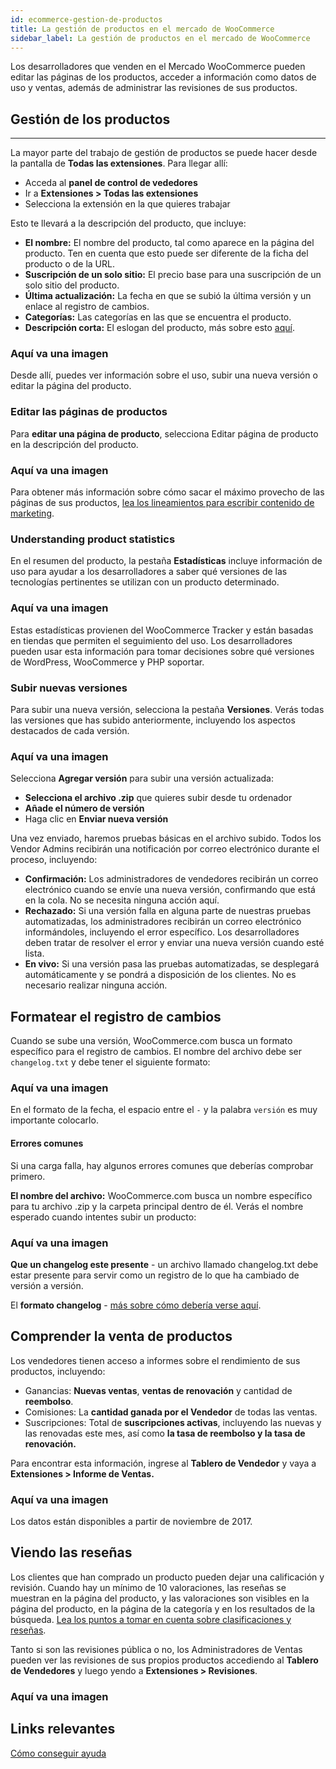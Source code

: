 ```yaml
---
id: ecommerce-gestion-de-productos
title: La gestión de productos en el mercado de WooCommerce
sidebar_label: La gestión de productos en el mercado de WooCommerce
---
```

Los desarrolladores que venden en el Mercado WooCommerce pueden editar las páginas de los productos, acceder a información como datos de uso y ventas, además de administrar las revisiones de sus productos.

## Gestión de los productos
***

La mayor parte del trabajo de gestión de productos se puede hacer desde la pantalla de **Todas las extensiones**. Para llegar allí:

- Acceda al **panel de control de vededores**
- Ir a **Extensiones > Todas las extensiones**
- Selecciona la extensión en la que quieres trabajar

Esto te llevará a la descripción del producto, que incluye:

- **El nombre:** El nombre del producto, tal como aparece en la página del producto. Ten en cuenta que esto puede ser diferente de la ficha del producto o de la URL.
- **Suscripción de un solo sitio:** El precio base para una suscripción de un solo sitio del producto.
- **Última actualización:** La fecha en que se subió la última versión y un enlace al registro de cambios.
- **Categorías:** Las categorías en las que se encuentra el producto.
- **Descripción corta:** El eslogan del producto, más sobre esto [aquí](https://docs.woocommerce.com/document/marketing-product-pages-writing/#product-card).

### Aquí va una imagen

Desde allí, puedes ver información sobre el uso, subir una nueva versión o editar la página del producto.

### Editar las páginas de productos

Para **editar una página de producto**, selecciona Editar página de producto en la descripción del producto.

### Aquí va una imagen

Para obtener más información sobre cómo sacar el máximo provecho de las páginas de sus productos, [lea los lineamientos para escribir contenido de marketing](https://docs.woocommerce.com/document/marketing-product-pages-writing/).

### Understanding product statistics

En el resumen del producto, la pestaña **Estadísticas** incluye información de uso para ayudar a los desarrolladores a saber qué versiones de las tecnologías pertinentes se utilizan con un producto determinado.

### Aquí va una imagen

Estas estadísticas provienen del WooCommerce Tracker y están basadas en tiendas que permiten el seguimiento del uso. Los desarrolladores pueden usar esta información para tomar decisiones sobre qué versiones de WordPress, WooCommerce y PHP soportar.

### Subir nuevas versiones

Para subir una nueva versión, selecciona la pestaña **Versiones**. Verás todas las versiones que has subido anteriormente, incluyendo los aspectos destacados de cada versión.

### Aquí va una imagen

Selecciona **Agregar versión** para subir una versión actualizada:

- **Selecciona el archivo .zip** que quieres subir desde tu ordenador
- **Añade el número de versión**
- Haga clic en **Enviar nueva versión**

Una vez enviado, haremos pruebas básicas en el archivo subido. Todos los Vendor Admins recibirán una notificación por correo electrónico durante el proceso, incluyendo:

- **Confirmación:** Los administradores de vendedores recibirán un correo electrónico cuando se envíe una nueva versión, confirmando que está en la cola. No se necesita ninguna acción aquí.
- **Rechazado:** Si una versión falla en alguna parte de nuestras pruebas automatizadas, los administradores recibirán un correo electrónico informándoles, incluyendo el error específico. Los desarrolladores deben tratar de resolver el error y enviar una nueva versión cuando esté lista.
- **En vivo:** Si una versión pasa las pruebas automatizadas, se desplegará automáticamente y se pondrá a disposición de los clientes. No es necesario realizar ninguna acción.

## Formatear el registro de cambios

Cuando se sube una versión, WooCommerce.com busca un formato específico para el registro de cambios. El nombre del archivo debe ser `changelog.txt` y debe tener el siguiente formato:

### Aquí va una imagen

En el formato de la fecha, el espacio entre el `-` y la palabra `versión` es muy importante colocarlo.

#### Errores comunes

Si una carga falla, hay algunos errores comunes que deberías comprobar primero.

**El nombre del archivo:** WooCommerce.com busca un nombre específico para tu archivo .zip y la carpeta principal dentro de él. Verás el nombre esperado cuando intentes subir un producto:

### Aquí va una imagen

**Que un changelog este presente** - un archivo llamado changelog.txt debe estar presente para servir como un registro de lo que ha cambiado de versión a versión.

El **formato changelog** - [más sobre cómo debería verse aquí]().

## Comprender la venta de productos

Los vendedores tienen acceso a informes sobre el rendimiento de sus productos, incluyendo:

- Ganancias: **Nuevas ventas**, **ventas de renovación** y cantidad de **reembolso**.
- Comisiones: La **cantidad ganada por el Vendedor** de todas las ventas.
- Suscripciones: Total de **suscripciones activas**, incluyendo las nuevas y las renovadas este mes, así como **la tasa de reembolso y la tasa de renovación.**

Para encontrar esta información, ingrese al **Tablero de Vendedor** y vaya a **Extensiones > Informe de Ventas.**

### Aquí va una imagen

Los datos están disponibles a partir de noviembre de 2017.

## Viendo las reseñas

Los clientes que han comprado un producto pueden dejar una calificación y revisión. Cuando hay un mínimo de 10 valoraciones, las reseñas se muestran en la página del producto, y las valoraciones son visibles en la página del producto, en la página de la categoría y en los resultados de la búsqueda. [Lea los puntos a tomar en cuenta sobre clasificaciones y reseñas](https://docs.woocommerce.com/document/ratings-and-reviews/).

Tanto si son las revisiones pública o no, los Administradores de Ventas pueden ver las revisiones de sus propios productos accediendo al **Tablero de Vendedores** y luego yendo a **Extensiones > Revisiones**.

### Aquí va una imagen

## Links relevantes
[Cómo conseguir ayuda](https://docs.woocommerce.com/document/how-to-get-help/)




